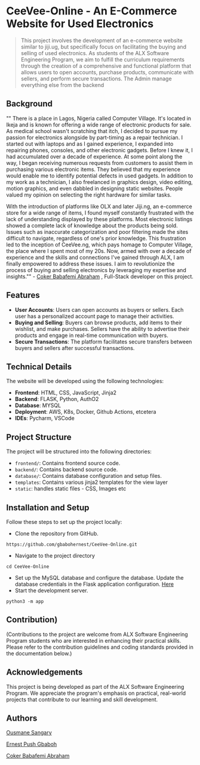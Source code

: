 # CeeVee-Online - An E-Commerce Website for Used Electronics
> This project involves the development of an e-commerce website similar to jiji.ug, but specifically focus on facilitating the buying and selling of used electronics. As students of the ALX Software Engineering Program, we aim to fulfill the curriculum requirements through the creation of a comprehensive and functional platform that allows users to open accounts, purchase products, communicate with sellers, and perform secure transactions. The Admin manage everything else from the backend

## Background
"" There is a place in Lagos, Nigeria called Computer Village. It's located in Ikeja and is known for offering a wide range of electronic products for sale. As medical school wasn't scratching that itch, I decided to pursue my passion for electronics alongside by part-timing as a repair technician. I started out with laptops and as I gained experience, I expanded into repairing phones, consoles, and other electronic gadgets. Before I knew it, I had accumulated over a decade of experience. At some point along the way, I began receiving numerous requests from customers to assist them in purchasing various electronic items. They believed that my experience would enable me to identify potential defects in used gadgets. In addition to my work as a technician, I also freelanced in graphics design, video editing, motion graphics, and even dabbled in designing static websites. People valued my opinion on selecting the right hardware for similar tasks.

With the introduction of platforms like OLX and later Jiji.ng, an e-commerce store for a wide range of items, I found myself constantly frustrated with the lack of understanding displayed by these platforms. Most electronic listings showed a complete lack of knowledge about the products being sold. Issues such as inaccurate categorization and poor filtering made the sites difficult to navigate, regardless of one's prior knowledge. This frustration led to the inception of CeeVee.ng, which pays homage to Computer Village, the place where I spent most of my 20s.
Now, armed with over a decade of experience and the skills and connections I've gained through ALX, I am finally empowered to address these issues. I aim to revolutionize the process of buying and selling electronics by leveraging my expertise and insights."" - [Coker Babafemi Abraham](https://github.com/Doctorstrange) , Full-Stack developer on this project.

## Features
- **User Accounts**: Users can open accounts as buyers or sellers. Each user has a personalized account page to manage their activities.
- **Buying and Selling**: Buyers can browse products, add items to their wishlist, and make purchases. Sellers have the ability to advertise their products and engage in real-time communication with buyers.
- **Secure Transactions**: The platform facilitates secure transfers between buyers and sellers after successful transactions.

## Technical Details
The website will be developed using the following technologies:
- **Frontend**: HTML, CSS, JavaScript, Jinja2
- **Backend**: FLASK, Python, AuthO2
- **Database**: MYSQL
- **Deployment**: AWS, K8s, Docker, Github Actions, etcetera
- **IDEs**: Pycharm, VSCode

## Project Structure
The project will be structured into the following directories:
- `frontend/`: Contains frontend source code.
- `backend/`: Contains backend source code.
- `database/`: Contains database configuration and setup files.
- `templates`: Contains various jinja2 templates for the view layer
- `static`: handles static files - CSS, Images etc

## Installation and Setup
Follow these steps to set up the project locally:
- Clone the repository from GitHub.
```
https://github.com/gbabohernest/CeeVee-Online.git
```
- Navigate to the project directory
```
cd CeeVee-Online
```

- Set up the MySQL database and configure the database. Update the database credentials in the Flask application configuration.
[Here](https://github.com/gbabohernest/CeeVee_Online/blob/master/__init__.py)
- Start the development server.
```
python3 -m app
```

## Contribution)
(Contributions to the project are welcome from ALX Software Engineering Program students who are interested in enhancing their practical skills. Please refer to the contribution guidelines and coding standards provided in the documentation below.)

## Acknowledgements
This project is being developed as part of the ALX Software Engineering Program. We appreciate the program's emphasis on practical, real-world projects that contribute to our learning and skill development.

## Authors
[Ousmane Sangary](https://www.github.com/sangaryousmane)

[Ernest Push Gbaboh](https://github.com/gbabohernest)

[Coker Babafemi Abraham](https://github.com/Doctorstrange)

